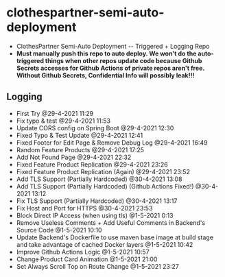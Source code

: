 # clothespartner-semi-auto-deployment
* ClothesPartner Semi-Auto Deployment -- Triggered + Logging Repo
* **Must manually push this repo to auto deploy. We won't do the auto-triggered things when other repos update code because Github Secrets accesses for Github Actions of private repos aren't free. Without Github Secrets, Confidential Info will possibly leak!!!**
## Logging
* First Try @29-4-2021 11:29
* Fix typo & test @29-4-2021 11:53
* Update CORS config on Spring Boot @29-4-2021 12:30
* Fixed Typo & Test Update @29-4-2021 12:41
* Fixed Footer for Edit Page & Remove Debug Log @29-4-2021 16:49
* Random Feature Products @29-4-2021 17:25
* Add Not Found Page @29-4-2021 22:32
* Fixed Feature Product Replication @29-4-2021 23:26
* Fixed Feature Product Replication (Again) @29-4-2021 23:52
* Add TLS Support (Partially Hardcoded) @30-4-2021 13:08
* Add TLS Support (Partially Hardcoded) (Github Actions Fixed!) @30-4-2021 13:12
* Fix TLS Support (Partially Hardcoded) @30-4-2021 13:17
* Fix Host and Port for HTTPS @30-4-2021 23:53
* Block Direct IP Access (when using tls) @1-5-2021 0:13
* Remove Useless Comments + Add Useful Comments in Backend's Source Code @1-5-2021 10:10
* Update Backend's Dockerfile to use maven base image at build stage and take advantage of cached Docker layers @1-5-2021 10:42
* Improve Github Actions Logic @1-5-2021 10:57
* Change Product Card Animation @1-5-2021 21:00
* Set Always Scroll Top on Route Change @1-5-2021 23:27
